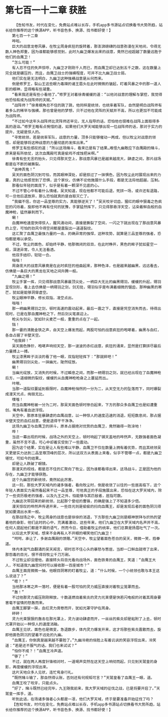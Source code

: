 # 第七百一十二章 获胜
        【告知书友，时代在变化，免费站点难以长存，手机app多书源站点切换看书大势所趋，站长给你推荐的这个换源APP，听书音色多、换源、找书都好使！】
       第七百一十二章
       哗啦。
       巨大的战意龙卷风暴，在牧尘周身疯狂的旋转着，那澎湃磅礴的战意弥漫在天地间，令得无数人神色郑重，因为谁都能够感觉到，此时九幽卫爆发出来的战意，竟然已经超越了数量远胜于他们的血鹰卫！
       “怎么可能！”
       有人忍不住的失声惊呼，九幽卫才刚刚千人而已，而血鹰卫却已达到五千之数，这在数量上完全就是碾压的，而且，血鹰卫战士的强横程度，可并不比九幽卫战士弱。
       他们实在是无法明白，九幽卫这种强横战意是从何而来。
       倒是修罗王，裂山王这些眼力毒辣的诸王眉头在此时微微的皱起，盯着风暴之中的那一道人影的眼神，显得略有些凝重。
       “看来我还是有些小看他了。”修罗王对着徐青缓缓的道：“以他对战意的理解与掌控，我觉得他恐怕有成为战阵师的天赋。”
       “战阵师？”徐青眼角忍不住的跳了跳，他同样是统领，也统率着军队，自然是明白战阵师有着多么的稀罕与强横，那也曾是他的梦想，只不过他在灵阵的天赋并不高，所以也更加不可能成为战阵师。
       “不过如今这年头战阵师比灵阵师还罕见，无人指导的话，恐怕他也很难在战阵上面取得多高的造诣。”修罗王略有点惋惜的道，如果他们大罗天域能够出现一位战阵师的话，那对于实力的提升，无疑是惊人的。
       “寻常统领，若是统率军队，战意的力量，顶多只能够催动一两成，但以牧尘对战意的领悟，却是能够将这种战意的力量彻底的发挥出来。”
       修罗王有些感叹的道：“所以这场赌斗，看来已是有了结果…难怪九幽敢应下血鹰殿的赌斗，原来是有所依仗，这次血鹰殿可真是偷鸡不成蚀把米啊。”
       徐青有些无言的抬头，只见得那天空上，那战意风暴已是越来越庞大，肆虐之间，那片战场都是在不断的被撕裂。
       “装神弄鬼！”
       吴天的面色阴沉到可怕，而其眼神深处，却是掠过了一抹惧色，因为牧尘此时展现出来的力量，真的让他感觉到了恐惧，这个家伙，仿佛不论他施展什么手段，都是无法将他超越，压制。
       那看似年轻的面庞下，似乎是有着一颗深不见底的心。
       不过不管心中有着什么情绪，吴天知道，现在他都不可能后退，死拼一场，或许还有退路，可一旦他后退放弃，那么恐怕就真的是自取灭亡了。
       “我偏不信，你这一品至尊的实力，真能够逆天了！”吴天咬牙切齿，猩红的眼中狠毒之色疯狂的闪烁着，旋即他不再有任何的犹豫，手掌猛然挥下，只见得那悬浮天空，沾染着鲜血般的血魔神枪，猛然暴刺而下。
       唰！
       血魔神枪速度快得惊人，腥风涌动间，直接是撕裂了空间，一闪之下就出现在了那战意风暴的上空，可怕的劲风令得空间都是震裂出一道道裂纹。
       这汇聚了血鹰卫最强力量的一击，的确异常的强悍，这种攻势，就算是三品至尊的强者，恐怕都是难以承受。
       不过，牧尘的面色，却始终平静，他那微闭的双目，在此时睁开，黑色的眸子犹如星空一般，深邃异常，令人无法看透。
       他双手结印，轻轻一合。
       嗡嗡！
       周身庞大的战意风暴竟是在此时疯狂的扭曲起来，那种色泽，也是越来越幽黑，远远看去，仿佛是一条巨大的黑龙在天地之间升腾一般。
       “九幽之翎！”
       牧尘手掌一挥，只见得那战意风暴最顶尖处，一柄巨大无比的幽黑翎羽，缓缓的升起，翎羽呈现剑形，看上去仿佛是一柄翎羽之剑，剑刃处，翎羽似乎是布满着细微的锯齿，那种幽黑的寒芒，犹如是能够洞穿虚空。
       牧尘眼神平静，修长双指，凌空点出。
       嗡嗡！
       那一柄幽黑翎羽之剑，顿时高速的震动起来，最后一震之下，直接是凭空消失而去，待得出现时，已是在那血魔神枪之下，然后剑尖笔直迎上。
       枪尖与剑尖，犹如针尖麦芒一般，重重的点在了一起。
       铛！
       那一霎的清脆金铁之声，自天空上爆发而起，两股可怕的战意疯狂的咆哮着，幽黑与血红，各自占据了半壁天空。
       “给我碎！”
       吴天面色狰狞，咆哮声响彻天空，那一波波的赤红战意，疯狂的涌来，显然是打算拼尽最后力量搏上一搏。
       牧尘漆黑眸子淡淡的看了他一眼，双指轻轻挥下：“那就碎吧！”
       幽黑翎羽剑尖处，一抹幽光，陡然绽放。
       唰！
       当幽光绽放，又消失的时候，不过瞬息之间，而那一柄翎羽之剑，就已经出现在了血魔神枪后方，一道细微的裂纹，缓缓的从血魔神枪枪身之上蔓延而出…
       咔嚓。
       当那一道裂纹蔓延到极限时，血魔神枪悄然的一分为二，从天空无力的坠落而下，同时爆裂成漫天光点，绚丽无比。
       噗嗤！
       而当血魔神枪被一分为二时，那吴天面色顿时惨白起来，下方的那众多血鹰卫也是如遭重创，嘴角有着血迹浮现。
       天空中，那原本狂暴肆虐的血鹰战意，以一种惊人的速度迅速的消退，短短数息间，那占据半壁天空的血红战意，便是退得干干净净。
       这场九幽卫与血鹰卫的拼斗，原本占据绝对优势的血鹰卫，竟然输得一败涂地！
       哗！
       当这一幕出现的时候，战场之外的天空上，顿时响起了铺天盖地的哗然声，无数强者面色凝重，虽然不言不语，可心中却着实受到了一些震动。
       因为这个结果，实在是让人有些难以平静，血鹰卫不仅在数量上拥有着优势，而且其统领吴天更是实力达到二品至尊顶峰的层次，所以这双方从表面上来看，似乎不管哪一点，都是九幽卫堪忧，可如今的结果…
       却是让人跌破了眼镜。
       那漫天的视线，都是忍不住的汇聚向了牧尘，因为谁都看得出来，这场战斗，正是因为他的存在，九幽卫才能够获胜。
       这个九幽宫的新统领，竟然如此厉害。
       这一刻，那些大罗天域内的诸多强者，看向牧尘时，倒是收敛了以往的一些居高临下，这个年轻人表面实力虽然看起来不过一品至尊，可他真正的手段施展出来，恐怕在这大罗天域内，除了一些资历极老的强者，以及九王之外，怕能够与其匹敌者，屈指可数。
       九幽这次带回来的新统领，比起那个曾经的曹锋，的确是强上了不知道多少倍。
       漫天惊叹的哗然声传递开来，一些目光则是偷偷的扫向血鹰王，却是发现后者的面色阴沉得犹如要滴出水来一般。
       在那战场之中，牧尘周身的战意也是徐徐的消退，下方那些九幽卫则是眼神崇拜与炽热的望着他的身影，他们此时的心中，充满着激动，这些年来，他们九幽卫在大罗天域内名声并不高，任何人提起他们都是不屑的语气，然而今日，借助着牧尘的统率，他们总算是扬眉吐气了一次。
       以后这大罗天域，想来不会再有人不开眼的嘲笑他们九幽卫！
       “呵呵，承让了，多谢血鹰殿的馈赠。”天空中，牧尘望着面色苍白的吴天，微微一笑，抱拳道。
       体内本就气血翻涌的吴天闻言，顿时忍不住心头的暴怒与憋屈，当即一口鲜血就喷了出来，那怨毒的目光，恨不得将牧尘千刀万剐。
       不过牧尘却没理他，直接转头将目光看向战场外，面色铁青的血鹰王，笑道：“血鹰王大人，不知道我九幽宫何时可以接收那一百座城市？”
       血鹰王面庞微微一抽，他眼目阴寒的盯着牧尘，道：“什么时候，一个小统领也敢与本王这么说话了？”
       “嗯？！”
       当他那冰寒之声一落时，便是有着一股可怕的灵力威压直接对着牧尘笼罩而去。
       “轰！”
       不过他那灵力威压刚刚释放，十数道燃烧着紫炎的灵力光束便是快若闪电般的对着其周身要害毫不留情的怒轰而来。
       血鹰王脚掌一跺，血红灵力席卷而开，犹如光罩守护在周身。
       砰砰！
       灵力光束狠狠的轰击在那光罩上，灵力波动肆虐而开，一丝丝的紫炎却是粘附了上去，顿时光罩开始以一种惊人的速度消融。
       血鹰王见状，面色也是微变，急退数步，体内灵力爆发开来，这才将那些紫炎震散而去，旋即他面色阴沉的望着不远处的九幽。
       “血鹰王，你倒真是越来越不要脸了。”九幽冷艳的俏脸上有着讥讽的笑容浮现出来，冷笑道：“若是还不服气的话，我们也来试试？”
       “怕你不成？！”血鹰王冷声道。
       “够了！”
       不过，就在两人再度针锋相对时，一道喝声突然在这天空上响彻而起，只见到天鹫皇的身影，再度缓缓的浮现出来。
       这片天地众多人见状，连忙弯身行礼。
       “既然赌斗输了，那自然得认账，否则还有何规矩可言？”天鹫皇看了血鹰王一眼，道。
       血鹰王咬了咬牙，只能点头。
       “好了，赌斗既然已经完毕，九王随我前来，我大罗天域的征伐之战，已是将要开启了。”天鹫皇一挥手，道。
       听到此话，在场诸多强者心头都是一凛，他们大罗天域，终于是要准备开始征伐了吗？
       【告知书友，时代在变化，免费站点难以长存，手机app多书源站点切换看书大势所趋，站长给你推荐的这个换源APP，听书音色多、换源、找书都好使！】